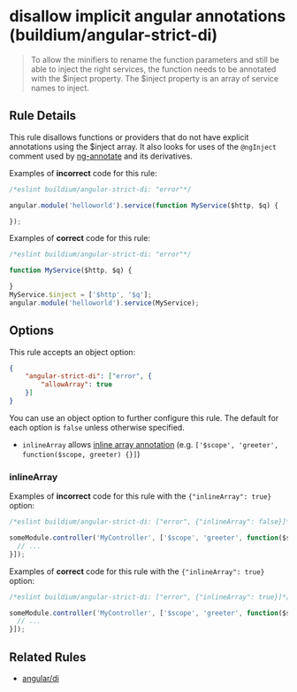 # disallow implicit angular annotations (buildium/angular-strict-di)

> To allow the minifiers to rename the function parameters and still be able to inject the right services, the function needs to be annotated with the $inject property. The $inject property is an array of service names to inject.

## Rule Details

This rule disallows functions or providers that do not have explicit annotations using the $inject array. It also looks for uses of the `@ngInject` comment used by [ng-annotate](https://github.com/olov/ng-annotate) and its derivatives. 

Examples of **incorrect** code for this rule:

```js
/*eslint buildium/angular-strict-di: "error"*/

angular.module('helloworld').service(function MyService($http, $q) {

});
```

Examples of **correct** code for this rule:

```js
/*eslint buildium/angular-strict-di: "error"*/

function MyService($http, $q) {

}
MyService.$inject = ['$http', '$q'];
angular.module('helloworld').service(MyService);
```

## Options

This rule accepts an object option:

```json
{
    "angular-strict-di": ["error", {
        "allowArray": true
    }]
}
```

You can use an object option to further configure this rule.
The default for each option is `false` unless otherwise specified.

* `inlineArray` allows [inline array annotation](https://docs.angularjs.org/guide/di#dependency-annotation) (e.g. `['$scope', 'greeter', function($scope, greeter) {}]`)


### inlineArray

Examples of **incorrect** code for this rule with the `{"inlineArray": true}` option:

```js
/*eslint buildium/angular-strict-di: ["error", {"inlineArray": false}]*/

someModule.controller('MyController', ['$scope', 'greeter', function($scope, greeter) {
  // ...
}]);
```

Examples of **correct** code for this rule with the `{"inlineArray": true}` option:

```js
/*eslint buildium/angular-strict-di: ["error", {"inlineArray": true}]*/

someModule.controller('MyController', ['$scope', 'greeter', function($scope, greeter) {
  // ...
}]);
```

## Related Rules

* [angular/di](https://github.com/EmmanuelDemey/eslint-plugin-angular/blob/master/docs/rules/di.md)